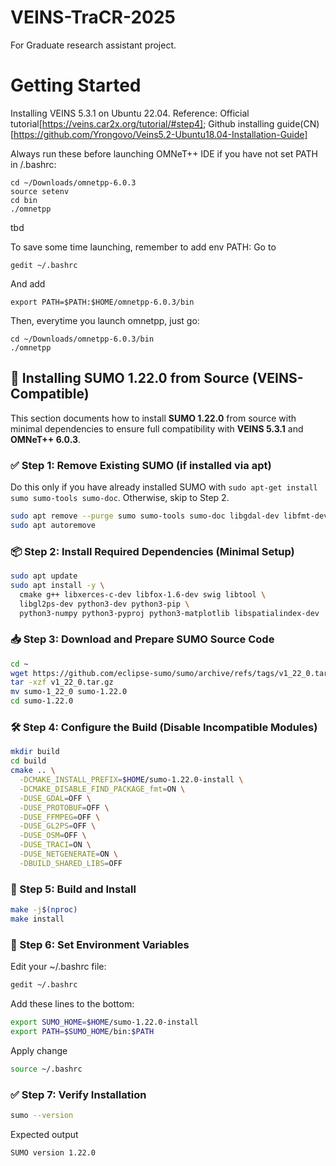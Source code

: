 # VEINS-TraCR-2025
For Graduate research assistant project.



# Getting Started
Installing VEINS 5.3.1 on Ubuntu 22.04.
Reference: Official tutorial[https://veins.car2x.org/tutorial/#step4]; Github installing guide(CN)[https://github.com/Yrongovo/Veins5.2-Ubuntu18.04-Installation-Guide]



Always run these before launching OMNeT++ IDE if you have not set PATH in /.bashrc:
```
cd ~/Downloads/omnetpp-6.0.3
source setenv
cd bin
./omnetpp
```

tbd

To save some time launching, remember to add env PATH:
Go to 
```
gedit ~/.bashrc
```
And add 
```
export PATH=$PATH:$HOME/omnetpp-6.0.3/bin
```

Then, everytime you launch omnetpp, just go:
```
cd ~/Downloads/omnetpp-6.0.3/bin
./omnetpp
```



## 🚗 Installing SUMO 1.22.0 from Source (VEINS-Compatible)

This section documents how to install **SUMO 1.22.0** from source with minimal dependencies to ensure full compatibility with **VEINS 5.3.1** and **OMNeT++ 6.0.3**.

### ✅ Step 1: Remove Existing SUMO (if installed via apt)
Do this only if you have already installed SUMO with ```sudo apt-get install sumo sumo-tools sumo-doc```. Otherwise, skip to Step 2.
```bash
sudo apt remove --purge sumo sumo-tools sumo-doc libgdal-dev libfmt-dev
sudo apt autoremove
```


### 📦 Step 2: Install Required Dependencies (Minimal Setup)
```bash
sudo apt update
sudo apt install -y \
  cmake g++ libxerces-c-dev libfox-1.6-dev swig libtool \
  libgl2ps-dev python3-dev python3-pip \
  python3-numpy python3-pyproj python3-matplotlib libspatialindex-dev
```

### 📥 Step 3: Download and Prepare SUMO Source Code
```bash
cd ~
wget https://github.com/eclipse-sumo/sumo/archive/refs/tags/v1_22_0.tar.gz
tar -xzf v1_22_0.tar.gz
mv sumo-1_22_0 sumo-1.22.0
cd sumo-1.22.0
```


### 🛠 Step 4: Configure the Build (Disable Incompatible Modules)
```bash
mkdir build
cd build
cmake .. \
  -DCMAKE_INSTALL_PREFIX=$HOME/sumo-1.22.0-install \
  -DCMAKE_DISABLE_FIND_PACKAGE_fmt=ON \
  -DUSE_GDAL=OFF \
  -DUSE_PROTOBUF=OFF \
  -DUSE_FFMPEG=OFF \
  -DUSE_GL2PS=OFF \
  -DUSE_OSM=OFF \
  -DUSE_TRACI=ON \
  -DUSE_NETGENERATE=ON \
  -DBUILD_SHARED_LIBS=OFF
```

### 🔨 Step 5: Build and Install
```bash
make -j$(nproc)
make install
```

### 🧪 Step 6: Set Environment Variables
Edit your ~/.bashrc file:
```bash
gedit ~/.bashrc
```
Add these lines to the bottom:
```bash
export SUMO_HOME=$HOME/sumo-1.22.0-install
export PATH=$SUMO_HOME/bin:$PATH
```
Apply change
```bash
source ~/.bashrc
```

### ✅ Step 7: Verify Installation
```bash
sumo --version
```
Expected output
```nginx
SUMO version 1.22.0
```










